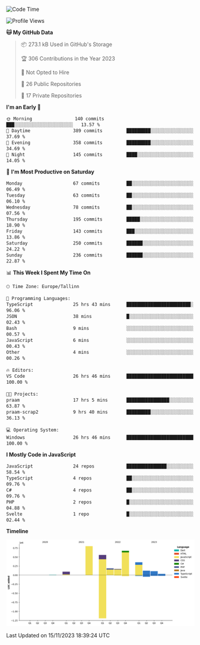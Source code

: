 <!--START_SECTION:waka-->
![Code Time](http://img.shields.io/badge/Code%20Time-475%20hrs%2049%20mins-blue)

![Profile Views](http://img.shields.io/badge/Profile%20Views-0-blue)

**🐱 My GitHub Data** 

> 📦 273.1 kB Used in GitHub's Storage 
 > 
> 🏆 306 Contributions in the Year 2023
 > 
> 🚫 Not Opted to Hire
 > 
> 📜 26 Public Repositories 
 > 
> 🔑 17 Private Repositories 
 > 
**I'm an Early 🐤** 

```text
🌞 Morning                140 commits         ███░░░░░░░░░░░░░░░░░░░░░░   13.57 % 
🌆 Daytime                389 commits         █████████░░░░░░░░░░░░░░░░   37.69 % 
🌃 Evening                358 commits         █████████░░░░░░░░░░░░░░░░   34.69 % 
🌙 Night                  145 commits         ████░░░░░░░░░░░░░░░░░░░░░   14.05 % 
```
📅 **I'm Most Productive on Saturday** 

```text
Monday                   67 commits          ██░░░░░░░░░░░░░░░░░░░░░░░   06.49 % 
Tuesday                  63 commits          ██░░░░░░░░░░░░░░░░░░░░░░░   06.10 % 
Wednesday                78 commits          ██░░░░░░░░░░░░░░░░░░░░░░░   07.56 % 
Thursday                 195 commits         █████░░░░░░░░░░░░░░░░░░░░   18.90 % 
Friday                   143 commits         ███░░░░░░░░░░░░░░░░░░░░░░   13.86 % 
Saturday                 250 commits         ██████░░░░░░░░░░░░░░░░░░░   24.22 % 
Sunday                   236 commits         ██████░░░░░░░░░░░░░░░░░░░   22.87 % 
```


📊 **This Week I Spent My Time On** 

```text
🕑︎ Time Zone: Europe/Tallinn

💬 Programming Languages: 
TypeScript               25 hrs 43 mins      ████████████████████████░   96.06 % 
JSON                     38 mins             █░░░░░░░░░░░░░░░░░░░░░░░░   02.43 % 
Bash                     9 mins              ░░░░░░░░░░░░░░░░░░░░░░░░░   00.57 % 
JavaScript               6 mins              ░░░░░░░░░░░░░░░░░░░░░░░░░   00.43 % 
Other                    4 mins              ░░░░░░░░░░░░░░░░░░░░░░░░░   00.26 % 

🔥 Editors: 
VS Code                  26 hrs 46 mins      █████████████████████████   100.00 % 

🐱‍💻 Projects: 
praam                    17 hrs 5 mins       ████████████████░░░░░░░░░   63.87 % 
praam-scrap2             9 hrs 40 mins       █████████░░░░░░░░░░░░░░░░   36.13 % 

💻 Operating System: 
Windows                  26 hrs 46 mins      █████████████████████████   100.00 % 
```

**I Mostly Code in JavaScript** 

```text
JavaScript               24 repos            ███████████████░░░░░░░░░░   58.54 % 
TypeScript               4 repos             ██░░░░░░░░░░░░░░░░░░░░░░░   09.76 % 
C#                       4 repos             ██░░░░░░░░░░░░░░░░░░░░░░░   09.76 % 
PHP                      2 repos             █░░░░░░░░░░░░░░░░░░░░░░░░   04.88 % 
Svelte                   1 repo              █░░░░░░░░░░░░░░░░░░░░░░░░   02.44 % 
```



**Timeline**

![Lines of Code chart](https://raw.githubusercontent.com/Piilu/Piilu/main/assets/bar_graph.png)


 Last Updated on 15/11/2023 18:39:24 UTC
<!--END_SECTION:waka-->